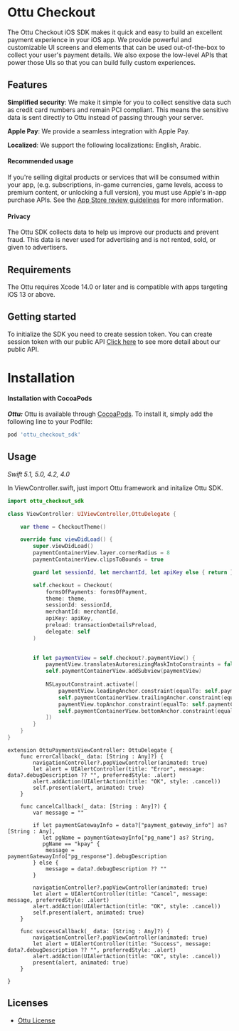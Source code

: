 # Ottu Checkout

The Ottu Checkout iOS SDK makes it quick and easy to build an excellent payment experience in your iOS app. We provide powerful and customizable UI screens and elements that can be used out-of-the-box to collect your user's payment details. We also expose the low-level APIs that power those UIs so that you can build fully custom experiences.

## Features

**Simplified security**: We make it simple for you to collect sensitive data such as credit card numbers and remain PCI compliant. This means the sensitive data is sent directly to Ottu instead of passing through your server.

**Apple Pay**: We provide a seamless integration with Apple Pay.

**Localized**: We support the following localizations: English, Arabic.

#### Recommended usage

If you're selling digital products or services that will be consumed within your app, (e.g. subscriptions, in-game currencies, game levels, access to premium content, or unlocking a full version), you must use Apple's in-app purchase APIs. See the [App Store review guidelines](https://developer.apple.com/app-store/review/guidelines/#payments) for more information.

#### Privacy

The Ottu SDK collects data to help us improve our products and prevent fraud. This data is never used for advertising and is not rented, sold, or given to advertisers.

## Requirements

The Ottu requires Xcode 14.0 or later and is compatible with apps targeting iOS 13 or above.

## Getting started

To initialize the SDK you need to create session token. 
You can create session token with our public API [Click here](https://docs-ottu.gitbook.io/o/developer/rest-api/authentication#public-key) to see more detail about our public API.
    
Installation
==========================

#### Installation with CocoaPods

***Ottu:*** Ottu is available through [CocoaPods](http://cocoapods.org). To install
it, simply add the following line to your Podfile:

```ruby
pod 'ottu_checkout_sdk'
```

## Usage

*Swift 5.1, 5.0, 4.2, 4.0*

In ViewController.swift, just import Ottu framework and initalize Ottu SDK.

```swift
import ottu_checkout_sdk

class ViewController: UIViewController,OttuDelegate {

    var theme = CheckoutTheme()

    override func viewDidLoad() {
        super.viewDidLoad()
        paymentContainerView.layer.cornerRadius = 8
        paymentContainerView.clipsToBounds = true

        guard let sessionId, let merchantId, let apiKey else { return }

        self.checkout = Checkout(
            formsOfPayments: formsOfPayment,
            theme: theme,
            sessionId: sessionId,
            merchantId: merchantId,
            apiKey: apiKey,
            preload: transactionDetailsPreload,
            delegate: self
        )

        
        if let paymentView = self.checkout?.paymentView() {
            paymentView.translatesAutoresizingMaskIntoConstraints = false
            self.paymentContainerView.addSubview(paymentView)
            
            NSLayoutConstraint.activate([
                paymentView.leadingAnchor.constraint(equalTo: self.paymentContainerView.leadingAnchor),
                self.paymentContainerView.trailingAnchor.constraint(equalTo: paymentView.trailingAnchor),
                paymentView.topAnchor.constraint(equalTo: self.paymentContainerView.topAnchor),
                self.paymentContainerView.bottomAnchor.constraint(equalTo: paymentView.bottomAnchor)
            ])
        }
    }
}
```

```
extension OttuPaymentsViewController: OttuDelegate {
    func errorCallback(_ data: [String : Any]?) {
        navigationController?.popViewController(animated: true)
        let alert = UIAlertController(title: "Error", message: data?.debugDescription ?? "", preferredStyle: .alert)
        alert.addAction(UIAlertAction(title: "OK", style: .cancel))
        self.present(alert, animated: true)
    }
    
    func cancelCallback(_ data: [String : Any]?) {
        var message = ""
        
        if let paymentGatewayInfo = data?["payment_gateway_info"] as? [String : Any],
           let pgName = paymentGatewayInfo["pg_name"] as? String,
           pgName == "kpay" {
            message = paymentGatewayInfo["pg_response"].debugDescription
        } else {
            message = data?.debugDescription ?? ""
        }
        
        navigationController?.popViewController(animated: true)
        let alert = UIAlertController(title: "Canсel", message: message, preferredStyle: .alert)
        alert.addAction(UIAlertAction(title: "OK", style: .cancel))
        self.present(alert, animated: true)
    }
    
    func successCallback(_ data: [String : Any]?) {
        navigationController?.popViewController(animated: true)
        let alert = UIAlertController(title: "Success", message: data?.debugDescription ?? "", preferredStyle: .alert)
        alert.addAction(UIAlertAction(title: "OK", style: .cancel))
        present(alert, animated: true)
    }

}

```


## Licenses

- [Ottu License](LICENSE)
